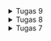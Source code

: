 <details>
<summary>Tugas 9</summary>

### Apakah bisa kita melakukan pengambilan data JSON tanpa membuat model terlebih dahulu? Jika iya, apakah hal tersebut lebih baik daripada membuat model sebelum melakukan pengambilan data JSON?
Ya, Data dapat diambil tanpa membuat model terlebih dahulu. Ini dapat dilakukan dengan menggunakan metode seperti jsonDecode untuk mengonversi data JSON menjadi objek Dart yang dinamis (Map atau List<dynamic>). Namun, membuat model memiliki keuntungan, seperti memberikan tipe data yang kuat, memudahkan refaktor, dan meningkatkan kejelasan kode.

### Jelaskan fungsi dari CookieRequest dan jelaskan mengapa instance CookieRequest perlu untuk dibagikan ke semua komponen di aplikasi Flutter.
CookieRequest digunakan untuk mengelola cookie dalam permintaan HTTP. Membagikan instance CookieRequest ke semua komponen di aplikasi mungkin diperlukan untuk memastikan konsistensi dan integritas dalam manajemen cookie, misalnya, ketika ada beberapa bagian aplikasi yang membutuhkan informasi otentikasi yang sama.

### Jelaskan mekanisme pengambilan data dari JSON hingga dapat ditampilkan pada Flutter.
Pengambilan data dari JSON hingga tampil di Flutter melibatkan langkah-langkah seperti membuat permintaan HTTP menggunakan metode seperti http.get, mendecode respons JSON menggunakan jsonDecode, dan kemudian mengintegrasikan data ke dalam widget Flutter seperti ListView.builder atau FutureBuilder untuk menampilkan data tersebut.

### Jelaskan mekanisme autentikasi dari input data akun pada Flutter ke Django hingga selesainya proses autentikasi oleh Django dan tampilnya menu pada Flutter.
Mekanisme autentikasi melibatkan pengiriman permintaan otentikasi dari Flutter ke Django. Django kemudian memverifikasi kredensial, menghasilkan token otentikasi, dan mengembalikannya ke Flutter. Flutter menyimpan token ini dan menggunakannya dalam setiap permintaan yang memerlukan otentikasi.

### Sebutkan seluruh widget yang kamu pakai pada tugas ini dan jelaskan fungsinya masing-masing.
- MaterialApp: Menetapkan dasar aplikasi Flutter.
- Scaffold: Menyediakan struktur dasar halaman.
- ListView.builder: Membangun daftar item dengan tata letak dinamis.
- GestureDetector: Menangani interaksi ketika item di tap.
- Container: Menyediakan wadah visual untuk item dalam daftar.

### Jelaskan bagaimana cara kamu mengimplementasikan checklist di atas secara step-by-step! (bukan hanya sekadar mengikuti tutorial).
1. Sesuaikan proyek django agar memiliki endpoint yang dibutuhkan untuk aplikasi flutter.
2. Buat halaman login, buat aplikasi menampilkan halaman login untuk pertama kali.
3. Sesuaikan agar upload item menggunakan fungsi django.
4. Buat fitur logout.
5. Buat data yang ditampilkan pada Item List menggunakan data yang dipanggil pada Django.
6. Buat detail item.

</details>

<details>
<summary>Tugas 8</summary>

### Jelaskan perbedaan antara Navigator.push() dan Navigator.pushReplacement(), disertai dengan contoh mengenai penggunaan kedua metode tersebut yang tepat!
- Navigator.push(): Metode ini digunakan untuk menambahkan halaman baru ke dalam tumpukan navigasi. Ini membuat halaman baru ditumpuk di atas halaman saat ini, dan pengguna dapat kembali ke halaman sebelumnya.
- Navigator.pushReplacement(): Metode ini digunakan untuk menggantikan halaman saat ini dengan halaman baru. Ini berguna ketika ingin mengganti halaman saat ini dengan halaman baru dan menghapus halaman saat ini dari stack.

### Jelaskan masing-masing layout widget pada Flutter dan konteks penggunaannya masing-masing!
- Container: Digunakan untuk mengelompokkan dan mendekorasi widget lain.
- Column dan Row: Digunakan untuk menata widget secara vertikal (Column) atau horizontal (Row).
- ListView: Digunakan untuk menampilkan daftar widget secara berurutan, dapat di-scroll.
- Stack: Mengizinkan penumpukan widget di atas satu sama lain.
- GridView: Menampilkan widget dalam susunan kotak yang dapat di-scroll.

### Sebutkan apa saja elemen input pada form yang kamu pakai pada tugas kali ini dan jelaskan mengapa kamu menggunakan elemen input tersebut!
Pada tugas kali ini, elemen input yang digunakan dalam formulir (Form) adalah sebagai berikut:
- TextFormField untuk Nama Item
- TextFormField untuk Harga
- TextFormField untuk Jumlah
- TextFormField untuk Deskripsi
Setiap elemen input ini memainkan peran dalam mengumpulkan informasi dari pengguna terkait item yang akan ditambahkan. Penggunaan TextFormField memungkinkan pengguna untuk memberikan input teks dan memberikan pemberitahuan visual melalui label dan dekorasi. Validasi diterapkan untuk memastikan data yang dimasukkan sesuai dengan format yang diharapkan.

### Bagaimana penerapan clean architecture pada aplikasi Flutter?
Clean Architecture adalah metodologi pengembangan perangkat lunak yang memisahkan aplikasi menjadi beberapa lapisan (presentation, domain, dan data) untuk meningkatkan keterbacaan, skalabilitas, dan pemeliharaan. Dalam konteks Flutter, implementasi Clean Architecture melibatkan:
Presentation Layer: Berisi widget, UI, dan logika UI. Presenter berkomunikasi dengan use case.
Domain Layer: Berisi bisnis logic dan aturan. Use case dan entity didefinisikan di sini.
Data Layer: Berisi repository dan implementasi data, baik lokal maupun jarak jauh.

### Jelaskan bagaimana cara kamu mengimplementasikan checklist di atas secara step-by-step! (bukan hanya sekadar mengikuti tutorial)
1. Memisahkan isi dari menu.dart menjadi beberapa file berdasarkan clean architecture (folder screens dan widgets).
2. Buat navigasi dengan memberikan fungsi Navigator.push() serta membuat left_drawer untuk navigasi.
3. Buat page itemlist_form untuk halaman form menambahkan item baru.
4. buat itemlist.dart untuk halaman menampilkan daftar item yang sudah ditambahkan.
5. buat item_model.dart untuk model item yang baru ditambahkan.
6. Sesuaikan kembali navigasi agar pengguna dapat membuka halaman-halaman yang baru saja dibuat.


</details>

<details>
<summary>Tugas 7</summary>

### Apa perbedaan utama antara stateless dan stateful widget dalam konteks pengembangan aplikasi Flutter?
Stateless Widget:
- Stateless widget adalah tipe widget di Flutter yang tidak dapat mengubah keadaan atau data internalnya setelah dibuat. Artinya, ketika membuat sebuah stateless widget, properti-properti dan tampilan widget tersebut tidak akan berubah sepanjang life-cycle widget tersebut.
- Stateless widget cocok digunakan untuk bagian dari antarmuka pengguna yang statis atau tidak perlu berubah selama aplikasi berjalan. Misalnya, kita dapat menggunakan stateless widget untuk menampilkan teks statis, ikon, atau elemen tampilan yang tidak perlu diperbarui.

### Sebutkan seluruh widget yang kamu gunakan untuk menyelesaikan tugas ini dan jelaskan fungsinya masing-masing.

1. MaterialApp: Widget yang digunakan untuk menginisialisasi aplikasi Flutter dengan konfigurasi dasar, seperti tema dan judul aplikasi.
2. Scaffold: Widget yang menyediakan struktur kerangka aplikasi, termasuk AppBar dan body.
3. AppBar: Widget yang digunakan untuk menampilkan bilah atas (app bar) yang biasanya berisi judul aplikasi.
4. Text: Widget yang digunakan untuk menampilkan teks.
5. GridView.count: Widget yang digunakan untuk membuat tata letak berbasis grid dengan jumlah baris dan kolom yang tetap.
6. Container: Widget yang digunakan untuk mengelompokkan elemen-elemen lain dan mengatur properti seperti padding dan warna latar belakang.
7. Icon: Widget yang digunakan untuk menampilkan ikon.
8. InkWell: Widget yang membuat area responsif terhadap sentuhan (tappable) dan digunakan di sekitar konten yang ingin merespons sentuhan pengguna.
9. Padding: Widget yang digunakan untuk menambahkan padding (ruang putih) ke elemen-elemen lainnya.
10. Column: Widget yang digunakan untuk mengatur elemen-elemen secara vertikal dalam kolom.
11. SnackBar: Widget yang digunakan untuk menampilkan pesan singkat (biasanya sebagai umpan balik) di bagian bawah layar.

### Jelaskan bagaimana cara kamu mengimplementasikan checklist di atas secara step-by-step (bukan hanya sekadar mengikuti tutorial)
1. Inisiasi flutter project baru dengan cara `flutter create kepomon_mobile`
2. Pisahkan class MyHomepage yg ada di main.dart ke file terpisah menu.dart
3. Ubah menjadi Stateless.
4. Tambahkan kelas Item untuk Object detail masing-masing tombol.
5. Tambahkan kelas ItemCard untuk menampilkan masing-masing tombol.
6. Render Tombol dengan cara looping Item.
7. git init, git add, git commit, git push

</details>
